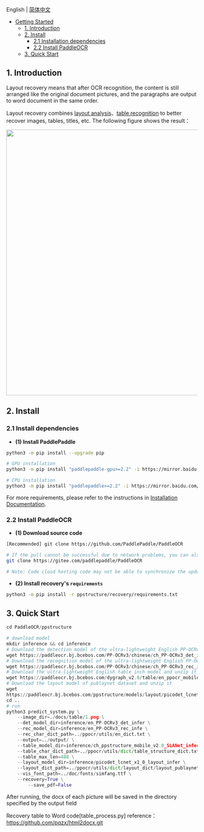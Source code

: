 English | [简体中文](README_ch.md)

- [Getting Started](#getting-started)
  - [1.  Introduction](#1)
  - [2. Install](#2)
    - [2.1 Installation dependencies](#2.1)
    - [2.2 Install PaddleOCR](#2.2)
  - [3. Quick Start](#3)

<a name="1"></a>

## 1.  Introduction

Layout recovery means that after OCR recognition, the content is still arranged like the original document pictures, and the paragraphs are output to word document in the same order.

Layout recovery combines [layout analysis](../layout/README.md)、[table recognition](../table/README.md) to better recover images, tables, titles, etc.
The following figure shows the result：

<div align="center">
<img src="../docs/table/recovery.jpg"  width = "700" />
</div>
<a name="2"></a>

## 2. Install

<a name="2.1"></a>

### 2.1 Install dependencies

- **(1) Install PaddlePaddle**

```bash
python3 -m pip install --upgrade pip

# GPU installation
python3 -m pip install "paddlepaddle-gpu>=2.2" -i https://mirror.baidu.com/pypi/simple

# CPU installation
python3 -m pip install "paddlepaddle>=2.2" -i https://mirror.baidu.com/pypi/simple

````

For more requirements, please refer to the instructions in [Installation Documentation](https://www.paddlepaddle.org.cn/install/quick).

<a name="2.2"></a>

### 2.2 Install PaddleOCR

- **(1) Download source code**

```bash
[Recommended] git clone https://github.com/PaddlePaddle/PaddleOCR

# If the pull cannot be successful due to network problems, you can also choose to use the hosting on the code cloud:
git clone https://gitee.com/paddlepaddle/PaddleOCR

# Note: Code cloud hosting code may not be able to synchronize the update of this github project in real time, there is a delay of 3 to 5 days, please use the recommended method first.
````

- **(2) Install recovery's `requirements`**

```bash
python3 -m pip install -r ppstructure/recovery/requirements.txt
````

<a name="3"></a>

## 3. Quick Start

```python
cd PaddleOCR/ppstructure

# download model
mkdir inference && cd inference
# Download the detection model of the ultra-lightweight English PP-OCRv3 model and unzip it
wget https://paddleocr.bj.bcebos.com/PP-OCRv3/chinese/ch_PP-OCRv3_det_infer.tar && tar xf ch_PP-OCRv3_det_infer.tar
# Download the recognition model of the ultra-lightweight English PP-OCRv3 model and unzip it
wget https://paddleocr.bj.bcebos.com/PP-OCRv3/chinese/ch_PP-OCRv3_rec_infer.tar && tar xf  ch_PP-OCRv3_rec_infer.tar
# Download the ultra-lightweight English table inch model and unzip it
wget https://paddleocr.bj.bcebos.com/dygraph_v2.0/table/en_ppocr_mobile_v2.0_table_structure_infer.tar && tar xf en_ppocr_mobile_v2.0_table_structure_infer.tar
# Download the layout model of publaynet dataset and unzip it
wget 
https://paddleocr.bj.bcebos.com/ppstructure/models/layout/picodet_lcnet_x1_0_layout_infer.tar && tar picodet_lcnet_x1_0_layout_infer.tar
cd ..
# run
python3 predict_system.py \
    --image_dir=./docs/table/1.png \
    --det_model_dir=inference/en_PP-OCRv3_det_infer \
    --rec_model_dir=inference/en_PP-OCRv3_rec_infe \
    --rec_char_dict_path=../ppocr/utils/en_dict.txt \
    --output=../output/ \
    --table_model_dir=inference/ch_ppstructure_mobile_v2.0_SLANet_infer \
    --table_char_dict_path=../ppocr/utils/dict/table_structure_dict.txt \
    --table_max_len=488 \
    --layout_model_dir=inference/picodet_lcnet_x1_0_layout_infer \
    --layout_dict_path=../ppocr/utils/dict/layout_dict/layout_publaynet_dict.txt \
    --vis_font_path=../doc/fonts/simfang.ttf \
    --recovery=True \
		--save_pdf=False
```

After running, the docx  of each picture will be saved in the directory specified by the output field

Recovery table to Word code[table_process.py] reference：https://github.com/pqzx/html2docx.git